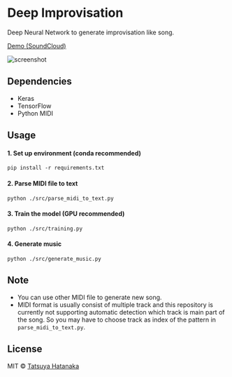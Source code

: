 # Deep Improvisation

Deep Neural Network to generate improvisation like song.

[Demo (SoundCloud)](https://soundcloud.com/tsyworks/sets/deep-improvisation)

![screenshot](https://github.com/tatsuyah/deep-improvisation/blob/master/img/jazz.png)

## Dependencies

 - Keras
 - TensorFlow
 - Python MIDI

## Usage

  #### 1. Set up environment (conda recommended)

  ```
  pip install -r requirements.txt
  ```

  #### 2. Parse MIDI file to text

  ```
  python ./src/parse_midi_to_text.py
  ```

  #### 3. Train the model (GPU recommended)

  ```
  python ./src/training.py
  ```

  #### 4. Generate music

  ```
  python ./src/generate_music.py
  ```

## Note

 - You can use other MIDI file to generate new song.
 - MIDI format is usually consist of multiple track and this repository is currently not supporting automatic detection which track is main part of the song. So you may have to choose track as index of the pattern in `parse_midi_to_text.py`.


## License

MIT © [Tatsuya Hatanaka](https://github.com/tatsuyah)
